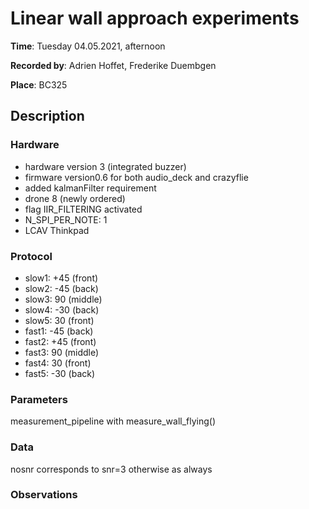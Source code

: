 # Linear wall approach experiments

__Time__: Tuesday 04.05.2021, afternoon

__Recorded by__: Adrien Hoffet, Frederike Duembgen

__Place__: BC325

## Description

###  Hardware
<!--
Checklist: 
- Drone number
- Speaker type
- Microphone type
- Motors for linear/rotational movement
- Computer
- Drone type, decks used
- Soundcard
-->
- hardware version 3 (integrated buzzer)
- firmware version0.6 for both audio_deck and crazyflie
- added kalmanFilter requirement
- drone 8 (newly ordered)
- flag IIR_FILTERING activated
- N_SPI_PER_NOTE: 1
- LCAV Thinkpad

### Protocol

- slow1: +45 (front)
- slow2: -45 (back)
- slow3: 90 (middle)
- slow4: -30 (back)
- slow5: 30 (front)
- fast1: -45 (back)
- fast2: +45 (front)
- fast3: 90 (middle)
- fast4: 30 (front)
- fast5: -30 (back)

### Parameters
<!--
Checklist: 
If available:
- parameters file location
- soundcard settings
Otherwise: 
- Sampling rate
- Motor thrust value 
- Audio files used
- Scripts used
- Other parameters used
-->
measurement_pipeline with measure_wall_flying()

### Data
<!--
Explain folder naming etc. 
-->
nosnr corresponds to snr=3
otherwise as always

### Observations
<!--
Anything unusual that happened during the experiments, such as
- Background noise
- Connection problems, low data rates, etc. 
- Hardware (battery failures, broken parts, etc)
-->
